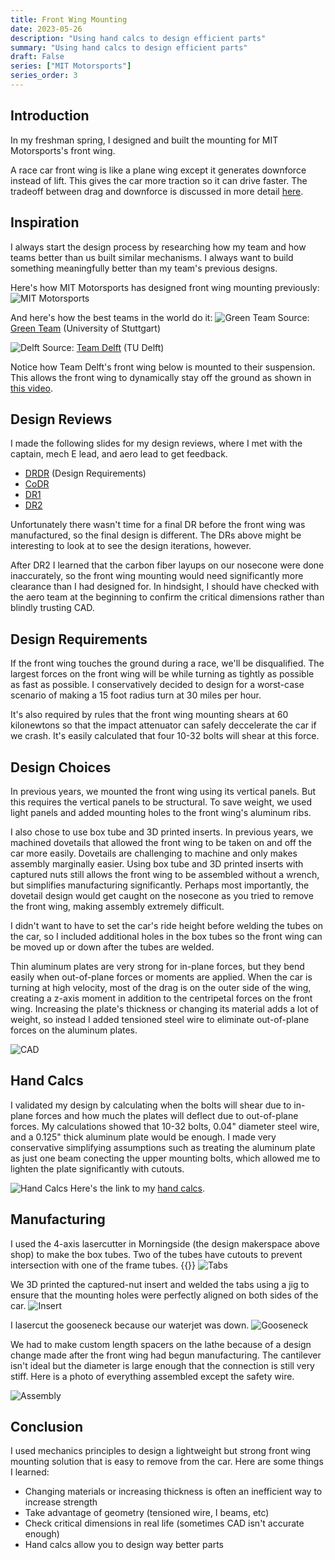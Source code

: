 ```yaml
---
title: Front Wing Mounting
date: 2023-05-26
description: "Using hand calcs to design efficient parts"
summary: "Using hand calcs to design efficient parts"
draft: False
series: ["MIT Motorsports"]
series_order: 3
---
```

## Introduction
In my freshman spring, I designed and built the mounting for MIT Motorsports's front wing. 

A race car front wing is like a plane wing except it generates downforce instead of lift. This gives the car more traction so it can drive faster. The tradeoff between drag and downforce is discussed in more detail [here](https://www.designjudges.com/articles/adding-aero-justifying-aero). 

## Inspiration

I always start the design process by researching how my team and how teams better than us built similar mechanisms. I always want to build something meaningfully better than my team's previous designs.

Here's how MIT Motorsports has designed front wing mounting previously:
![MIT Motorsports](images/fwm_my19.jpg)

And here's how the best teams in the world do it:
![Green Team](images/fwm_green_team.jpg)
Source: [Green Team](https://www.greenteam-stuttgart.de/fahrzeuge/e0711-12/) (University of Stuttgart)

![Delft](images/fwm_delft.jpg)
Source: [Team Delft](https://twitter.com/FS_Team_Delft/status/738829087544905728/photo/1) (TU Delft)

Notice how Team Delft's front wing below is mounted to their suspension. This allows the front wing to dynamically stay off the ground as shown in [this video](https://www.facebook.com/watch/?v=10154465797501104).

## Design Reviews

I made the following slides for my design reviews, where I met with the captain, mech E lead, and aero lead to get feedback.

 - [DRDR](https://docs.google.com/presentation/d/1zAVIuWXT0yoEEV2e-_kg6EwNz4ZdgzA4/edit?usp=sharing&ouid=112501746677842811980&rtpof=true&sd=true) (Design Requirements)
 - [CoDR](https://docs.google.com/presentation/d/1aLd4BwhoxJx7IfLCQioF8A_P0ZD5Fsml/edit?usp=sharing&ouid=112501746677842811980&rtpof=true&sd=true)
 - [DR1](https://docs.google.com/presentation/d/1ViqaRXMAyD7Pd3QUtcSfwGA8dsO_qhwV/edit?usp=sharing&ouid=112501746677842811980&rtpof=true&sd=true)
 - [DR2](https://docs.google.com/presentation/d/1Uyvv6dRta7dwMrHwxp5dfZZ0g-9l5o94/edit?usp=sharing&ouid=112501746677842811980&rtpof=true&sd=true)

Unfortunately there wasn't time for a final DR before the front wing was manufactured, so the final design is different. The DRs above might be interesting to look at to see the design iterations, however.

After DR2 I learned that the carbon fiber layups on our nosecone were done inaccurately, so the front wing mounting would need significantly more clearance than I had designed for. In hindsight, I should have checked with the aero team at the beginning to confirm the critical dimensions rather than blindly trusting CAD. 

## Design Requirements
If the front wing touches the ground during a race, we'll be disqualified. The largest forces on the front wing will be while turning as tightly as possible as fast as possible. I conservatively decided to design for a worst-case scenario of making a 15 foot radius turn at 30 miles per hour.

It's also required by rules that the front wing mounting shears at 60 kilonewtons so that the impact attenuator can safely deccelerate the car if we crash. It's easily calculated that four 10-32 bolts will shear at this force.

## Design Choices

In previous years, we mounted the front wing using its vertical panels. But this requires the vertical panels to be structural. To save weight, we used light panels and added mounting holes to the front wing's aluminum ribs.

I also chose to use box tube and 3D printed inserts. In previous years, we machined dovetails that allowed the front wing to be taken on and off the car more easily. Dovetails are challenging to machine and only makes assembly marginally easier. Using box tube and 3D printed inserts with captured nuts still allows the front wing to be assembled without a wrench, but simplifies manufacturing significantly. Perhaps most importantly, the dovetail design would get caught on the nosecone as you tried to remove the front wing, making assembly extremely difficult.

I didn't want to have to set the car's ride height before welding the tubes on the car, so I included additional holes in the box tubes so the front wing can be moved up or down after the tubes are welded.

Thin aluminum plates are very strong for in-plane forces, but they bend easily when out-of-plane forces or moments are applied. When the car is turning at high velocity, most of the drag is on the outer side of the wing, creating a z-axis moment in addition to the centripetal forces on the front wing. Increasing the plate's thickness or changing its material adds a lot of weight, so instead I added tensioned steel wire to eliminate out-of-plane forces on the aluminum plates.

![CAD](images/fwm_cad.png)

## Hand Calcs

I validated my design by calculating when the bolts will shear due to in-plane forces and how much the plates will deflect due to out-of-plane forces. My calculations showed that 10-32 bolts, 0.04" diameter steel wire, and a 0.125" thick aluminum plate would be enough. I made very conservative simplifying assumptions such as treating the aluminum plate as just one beam conecting the upper mounting bolts, which allowed me to lighten the plate significantly with cutouts. 

![Hand Calcs](images/fwm_calcs.png)
Here's the link to my [hand calcs](https://docs.google.com/spreadsheets/d/1rNC9b_zv_Xuq5mAN1VYvLebqXu5DN-nJ/edit?usp=sharing&ouid=109616792179121873495&rtpof=true&sd=true).

## Manufacturing
I used the 4-axis lasercutter in Morningside (the design makerspace above shop) to make the box tubes. Two of the tubes have cutouts to prevent intersection with one of the frame tubes.
{{<youtube RcLaC8ZkOtU>}}
![Tabs](images/fwm_stack.jpg)

We 3D printed the captured-nut insert and welded the tabs using a jig to ensure that the mounting holes were perfectly aligned on both sides of the car.
![Insert](images/fwm_tabs.jpg)

I lasercut the gooseneck because our waterjet was down.
![Gooseneck](images/fwm_gooseneck.jpg)

We had to make custom length spacers on the lathe because of a design change made after the front wing had begun manufacturing. The cantilever isn't ideal but the diameter is large enough that the connection is still very stiff. Here is a photo of everything assembled except the safety wire.

![Assembly](featured.jpg)

## Conclusion

I used mechanics principles to design a lightweight but strong front wing mounting solution that is easy to remove from the car. Here are some things I learned:
 - Changing materials or increasing thickness is often an inefficient way to increase strength
 - Take advantage of geometry (tensioned wire, I beams, etc)
 - Check critical dimensions in real life (sometimes CAD isn't accurate enough)
 - Hand calcs allow you to design way better parts